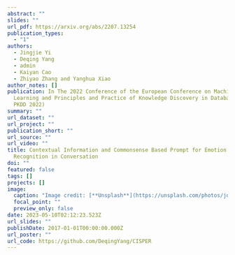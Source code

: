 ```yaml
---
abstract: ""
slides: ""
url_pdf: https://arxiv.org/abs/2207.13254
publication_types:
  - "1"
authors:
  - Jingjie Yi
  - Deqing Yang
  - admin
  - Kaiyan Cao
  - Zhiyao Zhang and Yanghua Xiao
author_notes: []
publication: In The 2022 Conference of the European Conference on Machine
  Learning and Principles and Practice of Knowledge Discovery in Databases(ECML
  PKDD 2022)
summary: ""
url_dataset: ""
url_project: ""
publication_short: ""
url_source: ""
url_video: ""
title: Contextual Information and Commonsense Based Prompt for Emotion
  Recognition in Conversation
doi: ""
featured: false
tags: []
projects: []
image:
  caption: "Image credit: [**Unsplash**](https://unsplash.com/photos/jdD8gXaTZsc)"
  focal_point: ""
  preview_only: false
date: 2023-05-10T02:12:23.523Z
url_slides: ""
publishDate: 2017-01-01T00:00:00.000Z
url_poster: ""
url_code: https://github.com/DeqingYang/CISPER
---
```

